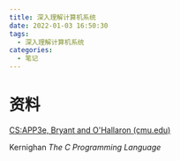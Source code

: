 ```yaml
---
title: 深入理解计算机系统
date: 2022-01-03 16:50:30
tags:
  - 深入理解计算机系统
categories:
  - 笔记
---
```


# 资料

[CS:APP3e, Bryant and O'Hallaron (cmu.edu)](https://csapp.cs.cmu.edu/)

Kernighan *The C Programming Language*


